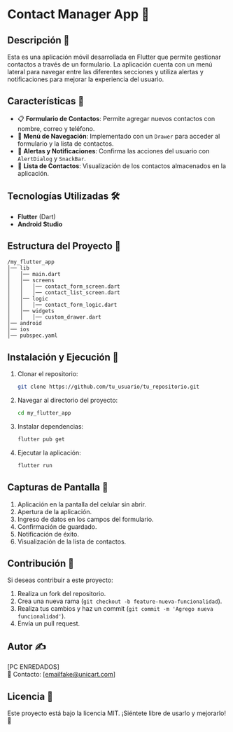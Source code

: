 # Contact Manager App 📱

## Descripción 📝
Esta es una aplicación móvil desarrollada en Flutter que permite gestionar contactos a través de un formulario. La aplicación cuenta con un menú lateral para navegar entre las diferentes secciones y utiliza alertas y notificaciones para mejorar la experiencia del usuario.

## Características 🌟
- 📋 **Formulario de Contactos**: Permite agregar nuevos contactos con nombre, correo y teléfono.
- 📂 **Menú de Navegación**: Implementado con un `Drawer` para acceder al formulario y la lista de contactos.
- 🔔 **Alertas y Notificaciones**: Confirma las acciones del usuario con `AlertDialog` y `SnackBar`.
- 📜 **Lista de Contactos**: Visualización de los contactos almacenados en la aplicación.

## Tecnologías Utilizadas 🛠️
- **Flutter** (Dart)
- **Android Studio**

## Estructura del Proyecto 📁
```
/my_flutter_app
│── lib
│   │── main.dart
│   │── screens
│   │   │── contact_form_screen.dart
│   │   │── contact_list_screen.dart
│   │── logic
│   │   │── contact_form_logic.dart
│   │── widgets
│   │   │── custom_drawer.dart
│── android
│── ios
│── pubspec.yaml
```

## Instalación y Ejecución 🚀
1. Clonar el repositorio:
   ```sh
   git clone https://github.com/tu_usuario/tu_repositorio.git
   ```
2. Navegar al directorio del proyecto:
   ```sh
   cd my_flutter_app
   ```
3. Instalar dependencias:
   ```sh
   flutter pub get
   ```
4. Ejecutar la aplicación:
   ```sh
   flutter run
   ```

## Capturas de Pantalla 📸
1. Aplicación en la pantalla del celular sin abrir.
2. Apertura de la aplicación.
3. Ingreso de datos en los campos del formulario.
4. Confirmación de guardado.
5. Notificación de éxito.
6. Visualización de la lista de contactos.

## Contribución 🤝
Si deseas contribuir a este proyecto:
1. Realiza un fork del repositorio.
2. Crea una nueva rama (`git checkout -b feature-nueva-funcionalidad`).
3. Realiza tus cambios y haz un commit (`git commit -m 'Agrego nueva funcionalidad'`).
4. Envía un pull request.

## Autor ✍️
[PC ENREDADOS]  
📧 Contacto: [emailfake@unicart.com]

## Licencia 📄
Este proyecto está bajo la licencia MIT. ¡Siéntete libre de usarlo y mejorarlo! 🎉

